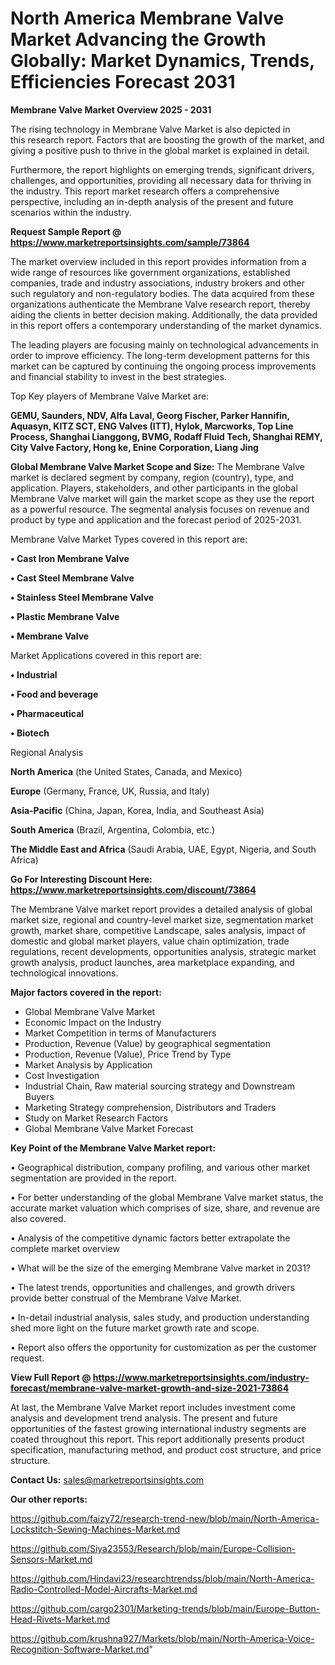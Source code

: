 # North America Membrane Valve Market Advancing the Growth Globally: Market Dynamics, Trends, Efficiencies Forecast 2031

<Strong> Membrane Valve Market Overview 2025 - 2031</strong>

The rising technology in Membrane Valve Market is also depicted in this research report. Factors that are boosting the growth of the market, and giving a positive push to thrive in the global market is explained in detail.

Furthermore, the report highlights on emerging trends, significant drivers, challenges, and opportunities, providing all necessary data for thriving in the industry. This report market research offers a comprehensive perspective, including an in-depth analysis of the present and future scenarios within the industry.

<strong>Request Sample Report @ <a href=https://www.marketreportsinsights.com/sample/73864>https://www.marketreportsinsights.com/sample/73864</a></strong>

The market overview included in this report provides information from a wide range of resources like government organizations, established companies, trade and industry associations, industry brokers and other such regulatory and non-regulatory bodies. The data acquired from these organizations authenticate the Membrane Valve research report, thereby aiding the clients in better decision making. Additionally, the data provided in this report offers a contemporary understanding of the market dynamics.

The leading players are focusing mainly on technological advancements in order to improve efficiency. The long-term development patterns for this market can be captured by continuing the ongoing process improvements and financial stability to invest in the best strategies.

Top Key players of Membrane Valve Market are:

<strong>GEMU, Saunders, NDV, Alfa Laval, Georg Fischer, Parker Hannifin, Aquasyn, KITZ SCT, ENG Valves (ITT), Hylok, Marcworks, Top Line Process, Shanghai Lianggong, BVMG, Rodaff Fluid Tech, Shanghai REMY, City Valve Factory, Hong ke, Enine Corporation, Liang Jing</strong>

<strong><b>Global Membrane Valve Market Scope and Size:</b></strong>
The Membrane Valve market is declared segment by company, region (country), type, and application. Players, stakeholders, and other participants in the global Membrane Valve market will gain the market scope as they use the report as a powerful resource. The segmental analysis focuses on revenue and product by type and application and the forecast period of 2025-2031.

Membrane Valve Market Types covered in this report are:

<strong>• Cast Iron Membrane Valve

• Cast Steel Membrane Valve

• Stainless Steel Membrane Valve

• Plastic Membrane Valve

• Membrane Valve</strong>

Market Applications covered in this report are:

<strong>• Industrial

• Food and beverage

• Pharmaceutical

• Biotech</strong> 

Regional Analysis

<strong>North America</strong> (the United States, Canada, and Mexico)

<strong>Europe</strong> (Germany, France, UK, Russia, and Italy)

<strong>Asia-Pacific</strong> (China, Japan, Korea, India, and Southeast Asia)

<strong>South America</strong> (Brazil, Argentina, Colombia, etc.)

<strong>The Middle East and Africa</strong> (Saudi Arabia, UAE, Egypt, Nigeria, and South Africa)

<strong>Go For Interesting Discount Here: <a href=https://www.marketreportsinsights.com/discount/73864>https://www.marketreportsinsights.com/discount/73864</a></strong>

The Membrane Valve market report provides a detailed analysis of global market size, regional and country-level market size, segmentation market growth, market share, competitive Landscape, sales analysis, impact of domestic and global market players, value chain optimization, trade regulations, recent developments, opportunities analysis, strategic market growth analysis, product launches, area marketplace expanding, and technological innovations.

<strong><b>Major factors covered in the report:</b></strong>
<ul>
  <li>Global Membrane Valve Market </li>
  <li>Economic Impact on the Industry</li>
  <li>Market Competition in terms of Manufacturers</li>
  <li>Production, Revenue (Value) by geographical segmentation</li>
  <li>Production, Revenue (Value), Price Trend by Type</li>
  <li>Market Analysis by Application</li>
  <li>Cost Investigation</li>
  <li>Industrial Chain, Raw material sourcing strategy and Downstream Buyers</li>
  <li>Marketing Strategy comprehension, Distributors and Traders</li>
  <li>Study on Market Research Factors</li>
  <li>Global Membrane Valve Market Forecast</li>
</ul>

<strong><b>Key Point of the Membrane Valve Market report:</b></strong>

• Geographical distribution, company profiling, and various other market segmentation are provided in the report.

• For better understanding of the global Membrane Valve market status, the accurate market valuation which comprises of size, share, and revenue are also covered.

• Analysis of the competitive dynamic factors better extrapolate the complete market overview

• What will be the size of the emerging Membrane Valve market in 2031?

• The latest trends, opportunities and challenges, and growth drivers provide better construal of the Membrane Valve Market.

• In-detail industrial analysis, sales study, and production understanding shed more light on the future market growth rate and scope.

• Report also offers the opportunity for customization as per the customer request.

<strong><b>View Full Report @ <a href=https://www.marketreportsinsights.com/industry-forecast/membrane-valve-market-growth-and-size-2021-73864>https://www.marketreportsinsights.com/industry-forecast/membrane-valve-market-growth-and-size-2021-73864</a></b></strong>


At last, the Membrane Valve Market report includes investment come analysis and development trend analysis. The present and future opportunities of the fastest growing international industry segments are coated throughout this report. This report additionally presents product specification, manufacturing method, and product cost structure, and price structure.

<strong>Contact Us:</strong>
sales@marketreportsinsights.com

<strong>Our other reports:</strong>

<a href=https://github.com/faizy72/research-trend-new/blob/main/North-America-Lockstitch-Sewing-Machines-Market.md>https://github.com/faizy72/research-trend-new/blob/main/North-America-Lockstitch-Sewing-Machines-Market.md</a>

<a href=https://github.com/Siya23553/Research/blob/main/Europe-Collision-Sensors-Market.md>https://github.com/Siya23553/Research/blob/main/Europe-Collision-Sensors-Market.md</a>

<a href=https://github.com/Hindavi23/researchtrendss/blob/main/North-America-Radio-Controlled-Model-Aircrafts-Market.md>https://github.com/Hindavi23/researchtrendss/blob/main/North-America-Radio-Controlled-Model-Aircrafts-Market.md</a>

<a href=https://github.com/cargo2301/Marketing-trends/blob/main/Europe-Button-Head-Rivets-Market.md>https://github.com/cargo2301/Marketing-trends/blob/main/Europe-Button-Head-Rivets-Market.md</a>

<a href=https://github.com/krushna927/Markets/blob/main/North-America-Voice-Recognition-Software-Market.md>https://github.com/krushna927/Markets/blob/main/North-America-Voice-Recognition-Software-Market.md</a>"
